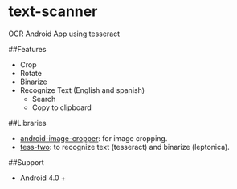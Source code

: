 # text-scanner
OCR Android App using tesseract

##Features
- Crop
- Rotate
- Binarize
- Recognize Text (English and spanish)
  - Search
  - Copy to clipboard
  
##Libraries
- [android-image-cropper](https://github.com/ArthurHub/Android-Image-Cropper): for image cropping.
- [tess-two](https://github.com/rmtheis/tess-two): to recognize text (tesseract) and binarize (leptonica).

##Support
- Android 4.0 +

